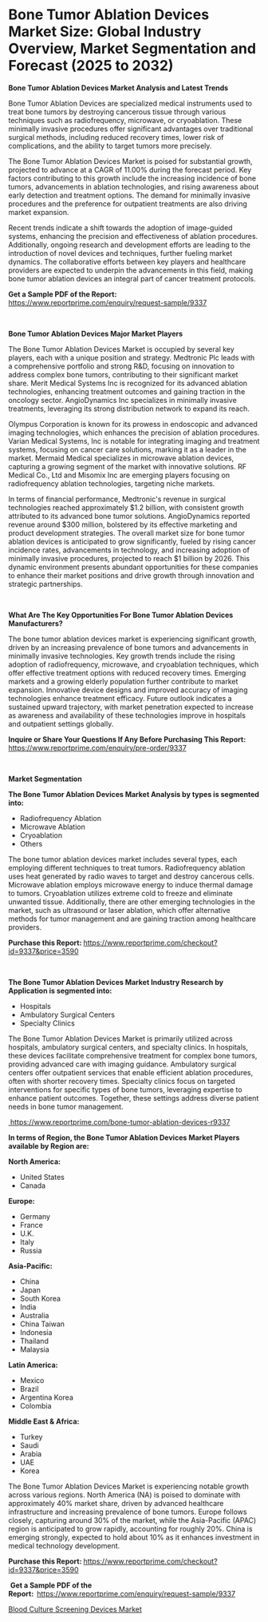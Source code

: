 <p><h1>Bone Tumor Ablation Devices Market Size: Global Industry Overview, Market Segmentation and Forecast (2025 to 2032)</h1></p><p><strong>Bone Tumor Ablation Devices Market Analysis and Latest Trends</strong></p>
<p><p>Bone Tumor Ablation Devices are specialized medical instruments used to treat bone tumors by destroying cancerous tissue through various techniques such as radiofrequency, microwave, or cryoablation. These minimally invasive procedures offer significant advantages over traditional surgical methods, including reduced recovery times, lower risk of complications, and the ability to target tumors more precisely.</p><p>The Bone Tumor Ablation Devices Market is poised for substantial growth, projected to advance at a CAGR of 11.00% during the forecast period. Key factors contributing to this growth include the increasing incidence of bone tumors, advancements in ablation technologies, and rising awareness about early detection and treatment options. The demand for minimally invasive procedures and the preference for outpatient treatments are also driving market expansion. </p><p>Recent trends indicate a shift towards the adoption of image-guided systems, enhancing the precision and effectiveness of ablation procedures. Additionally, ongoing research and development efforts are leading to the introduction of novel devices and techniques, further fueling market dynamics. The collaborative efforts between key players and healthcare providers are expected to underpin the advancements in this field, making bone tumor ablation devices an integral part of cancer treatment protocols.</p></p>
<p><strong>Get a Sample PDF of the Report:&nbsp;</strong> <a href="https://www.reportprime.com/enquiry/request-sample/9337?utm_campaign=3436&utm_medium=2&utm_source=Github&utm_content=ia&utm_term=20032025&utm_id=bone-tumor-ablation-devices">https://www.reportprime.com/enquiry/request-sample/9337</a></p>
<p>&nbsp;</p>
<p><strong>Bone Tumor Ablation Devices Major Market Players</strong></p>
<p><p>The Bone Tumor Ablation Devices Market is occupied by several key players, each with a unique position and strategy. Medtronic Plc leads with a comprehensive portfolio and strong R&D, focusing on innovation to address complex bone tumors, contributing to their significant market share. Merit Medical Systems Inc is recognized for its advanced ablation technologies, enhancing treatment outcomes and gaining traction in the oncology sector. AngioDynamics Inc specializes in minimally invasive treatments, leveraging its strong distribution network to expand its reach.</p><p>Olympus Corporation is known for its prowess in endoscopic and advanced imaging technologies, which enhances the precision of ablation procedures. Varian Medical Systems, Inc is notable for integrating imaging and treatment systems, focusing on cancer care solutions, marking it as a leader in the market. Mermaid Medical specializes in microwave ablation devices, capturing a growing segment of the market with innovative solutions. RF Medical Co., Ltd and Misomix Inc are emerging players focusing on radiofrequency ablation technologies, targeting niche markets.</p><p>In terms of financial performance, Medtronic's revenue in surgical technologies reached approximately $1.2 billion, with consistent growth attributed to its advanced bone tumor solutions. AngioDynamics reported revenue around $300 million, bolstered by its effective marketing and product development strategies. The overall market size for bone tumor ablation devices is anticipated to grow significantly, fueled by rising cancer incidence rates, advancements in technology, and increasing adoption of minimally invasive procedures, projected to reach $1 billion by 2026. This dynamic environment presents abundant opportunities for these companies to enhance their market positions and drive growth through innovation and strategic partnerships.</p></p>
<p>&nbsp;</p>
<p><strong>What Are The Key Opportunities For Bone Tumor Ablation Devices Manufacturers?</strong></p>
<p><p>The bone tumor ablation devices market is experiencing significant growth, driven by an increasing prevalence of bone tumors and advancements in minimally invasive technologies. Key growth trends include the rising adoption of radiofrequency, microwave, and cryoablation techniques, which offer effective treatment options with reduced recovery times. Emerging markets and a growing elderly population further contribute to market expansion. Innovative device designs and improved accuracy of imaging technologies enhance treatment efficacy. Future outlook indicates a sustained upward trajectory, with market penetration expected to increase as awareness and availability of these technologies improve in hospitals and outpatient settings globally.</p></p>
<p><strong>Inquire or Share Your Questions If Any Before Purchasing This Report:</strong> <a href="https://www.reportprime.com/enquiry/pre-order/9337?utm_campaign=3436&utm_medium=2&utm_source=Github&utm_content=ia&utm_term=20032025&utm_id=bone-tumor-ablation-devices">https://www.reportprime.com/enquiry/pre-order/9337</a></p>
<p>&nbsp;</p>
<p><strong>Market Segmentation</strong></p>
<p><strong>The Bone Tumor Ablation Devices Market Analysis by types is segmented into:</strong></p>
<p><ul><li>Radiofrequency Ablation</li><li>Microwave Ablation</li><li>Cryoablation</li><li>Others</li></ul></p>
<p><p>The bone tumor ablation devices market includes several types, each employing different techniques to treat tumors. Radiofrequency ablation uses heat generated by radio waves to target and destroy cancerous cells. Microwave ablation employs microwave energy to induce thermal damage to tumors. Cryoablation utilizes extreme cold to freeze and eliminate unwanted tissue. Additionally, there are other emerging technologies in the market, such as ultrasound or laser ablation, which offer alternative methods for tumor management and are gaining traction among healthcare providers.</p></p>
<p><strong>Purchase this Report:&nbsp;</strong><a href="https://www.reportprime.com/checkout?id=9337&price=3590&utm_campaign=3436&utm_medium=2&utm_source=Github&utm_content=ia&utm_term=20032025&utm_id=bone-tumor-ablation-devices">https://www.reportprime.com/checkout?id=9337&price=3590</a></p>
<p>&nbsp;</p>
<p><strong>The Bone Tumor Ablation Devices Market Industry Research by Application is segmented into:</strong></p>
<p><ul><li>Hospitals</li><li>Ambulatory Surgical Centers</li><li>Specialty Clinics</li></ul></p>
<p><p>The Bone Tumor Ablation Devices Market is primarily utilized across hospitals, ambulatory surgical centers, and specialty clinics. In hospitals, these devices facilitate comprehensive treatment for complex bone tumors, providing advanced care with imaging guidance. Ambulatory surgical centers offer outpatient services that enable efficient ablation procedures, often with shorter recovery times. Specialty clinics focus on targeted interventions for specific types of bone tumors, leveraging expertise to enhance patient outcomes. Together, these settings address diverse patient needs in bone tumor management.</p></p>
<p><a href="https://www.reportprime.com/bone-tumor-ablation-devices-r9337?utm_campaign=3436&utm_medium=2&utm_source=Github&utm_content=ia&utm_term=20032025&utm_id=bone-tumor-ablation-devices">&nbsp;https://www.reportprime.com/bone-tumor-ablation-devices-r9337</a></p>
<p><strong>In terms of Region, the Bone Tumor Ablation Devices Market Players available by Region are:</strong></p>
<p>
    <p> <strong> North America: </strong>
        <ul>
            <li>United States</li>
            <li>Canada</li>
        </ul>
        </p> 
    <p> <strong> Europe: </strong>
        <ul>
            <li>Germany</li>
            <li>France</li>
            <li>U.K.</li>
            <li>Italy</li>
            <li>Russia</li>
        </ul>
        </p> 
    <p> <strong> Asia-Pacific: </strong>
        <ul>
            <li>China</li>
            <li>Japan</li>
            <li>South Korea</li>
            <li>India</li>
            <li>Australia</li>
            <li>China Taiwan</li>
            <li>Indonesia</li>
            <li>Thailand</li>
            <li>Malaysia</li>
        </ul>
        </p> 
    <p> <strong> Latin America: </strong>
        <ul>
            <li>Mexico</li>
            <li>Brazil</li>
            <li>Argentina Korea</li>
            <li>Colombia</li>
        </ul>
        </p> 
    <p> <strong> Middle East & Africa: </strong>
        <ul>
            <li>Turkey</li>
            <li>Saudi</li>
            <li>Arabia</li>
            <li>UAE</li>
            <li>Korea</li>
        </ul>
    </p>
    </p>
<p><p>The Bone Tumor Ablation Devices Market is experiencing notable growth across various regions. North America (NA) is poised to dominate with approximately 40% market share, driven by advanced healthcare infrastructure and increasing prevalence of bone tumors. Europe follows closely, capturing around 30% of the market, while the Asia-Pacific (APAC) region is anticipated to grow rapidly, accounting for roughly 20%. China is emerging strongly, expected to hold about 10% as it enhances investment in medical technology development.</p></p>
<p><strong>Purchase this Report: </strong><a href="https://www.reportprime.com/checkout?id=9337&price=3590&utm_campaign=3436&utm_medium=2&utm_source=Github&utm_content=ia&utm_term=20032025&utm_id=bone-tumor-ablation-devices">https://www.reportprime.com/checkout?id=9337&price=3590</a></p>
<p>&nbsp;<strong>Get a Sample PDF of the Report:&nbsp;&nbsp;</strong><a href="https://www.reportprime.com/enquiry/request-sample/9337?utm_campaign=3436&utm_medium=2&utm_source=Github&utm_content=ia&utm_term=20032025&utm_id=bone-tumor-ablation-devices">https://www.reportprime.com/enquiry/request-sample/9337</a></p>
<p><strong></strong></p>
<p><p><a href="https://github.com/mudgeadamsvx/Market-Research-Report-List-1/blob/main/blood-culture-screening-devices-market.md?utm_campaign=3436&utm_medium=2&utm_source=Github&utm_content=ia&utm_term=20032025&utm_id=bone-tumor-ablation-devices">Blood Culture Screening Devices Market</a></p></p>